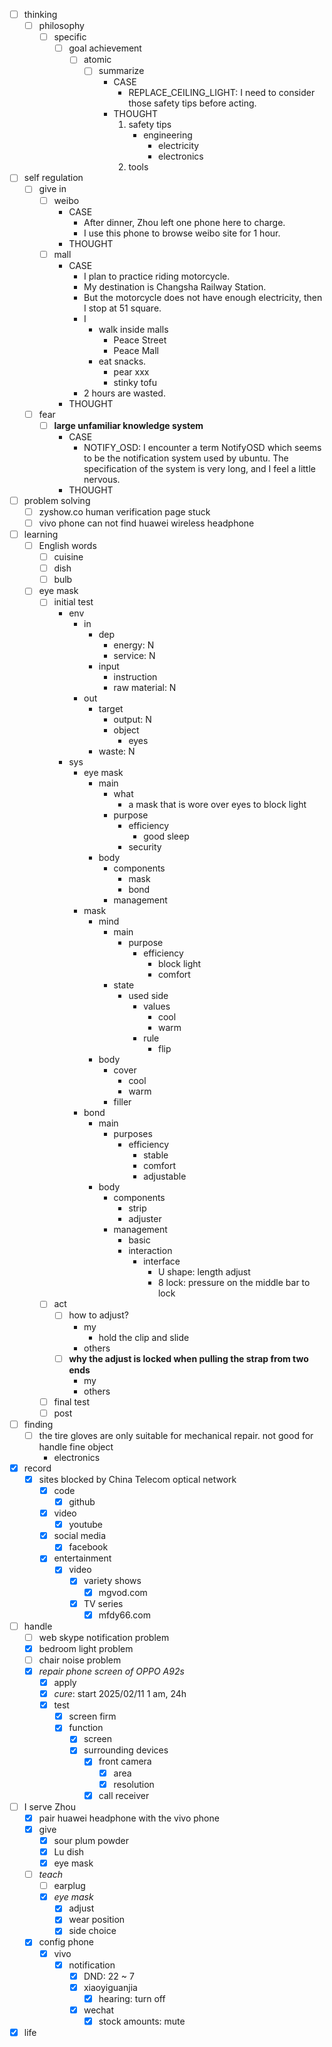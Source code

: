 - [ ] thinking
    - [ ] philosophy
        - [ ] specific
            - [ ] goal achievement
                - [ ] atomic
                    - [ ] summarize
                        - CASE
                            - REPLACE_CEILING_LIGHT: I need to consider those safety tips before acting.
                        - THOUGHT
                            1. safety tips
                                - engineering
                                    - electricity
                                    - electronics
                            2. tools
- [ ] self regulation
    - [ ] give in
        - [ ] weibo
            - CASE
                - After dinner, Zhou left one phone here to charge.
                - I use this phone to browse weibo site for 1 hour.
            - THOUGHT
        - [ ] mall
            - CASE
                - I plan to practice riding motorcycle.
                - My destination is Changsha Railway Station.
                - But the motorcycle does not have enough electricity, then I stop at 51 square.
                - I 
                    - walk inside malls 
                        - Peace Street
                        - Peace Mall
                    - eat snacks.
                        - pear xxx
                        - stinky tofu
                - 2 hours are wasted.
            - THOUGHT
    - [ ] fear
        - [ ] **large unfamiliar knowledge system**
            - CASE
                - NOTIFY_OSD: I encounter a term NotifyOSD which seems to be the notification system used by ubuntu. The specification of the system is very long, and I feel a little nervous. 
            - THOUGHT
- [ ] problem solving
    - [ ] zyshow.co human verification page stuck
    - [ ] vivo phone can not find huawei wireless headphone
- [ ] learning
    - [ ] English words
        - [ ] cuisine
        - [ ] dish
        - [ ] bulb
    - [ ] eye mask
        - [ ] initial test
            - env
                - in
                    - dep
                        - energy: N
                        - service: N
                    - input
                        - instruction
                        - raw material: N
                - out
                    - target
                        - output: N
                        - object
                            - eyes
                    - waste: N
            - sys
                - eye mask
                    - main
                        - what
                            - a mask that is wore over eyes to block light
                        - purpose
                            - efficiency
                                - good sleep
                            - security
                    - body
                        - components
                            - mask
                            - bond
                        - management
                - mask
                    - mind
                        - main
                            - purpose
                                - efficiency
                                    - block light
                                    - comfort
                        - state
                            - used side
                                - values
                                    - cool
                                    - warm
                                - rule
                                    - flip
                    - body
                        - cover
                            - cool
                            - warm
                        - filler
                - bond
                    - main
                        - purposes
                            - efficiency
                                - stable
                                - comfort
                                - adjustable
                    - body
                        - components
                            - strip
                            - adjuster
                        - management
                            - basic
                            - interaction
                                - interface
                                    - U shape: length adjust
                                    - 8 lock: pressure on the middle bar to lock
        - [ ] act
            - [ ] how to adjust?
                - my
                    - hold the clip and slide
                - others
            - [ ] **why the adjust is locked when pulling the strap from two ends**
                - my
                - others
        - [ ] final test
        - [ ] post
- [ ] finding
    - [ ] the tire gloves are only suitable for mechanical repair. not good for handle fine object
        - electronics
- [x] record
    - [x] sites blocked by China Telecom optical network
        - [x] code
            - [x] github
        - [x] video
            - [x] youtube
        - [x] social media
            - [x] facebook
        - [x] entertainment
            - [x] video
                - [x] variety shows
                    - [x] mgvod.com
                - [x] TV series
                    - [x] mfdy66.com
- [ ] handle
    - [ ] web skype notification problem
    - [x] bedroom light problem
    - [ ] chair noise problem
    - [x] *repair phone screen of OPPO A92s*
        - [x] apply
        - [x] *cure*: start 2025/02/11 1 am, 24h
        - [x] test
            - [x] screen firm
            - [x] function
                - [x] screen
                - [x] surrounding devices
                    - [x] front camera
                        - [x] area
                        - [x] resolution
                    - [x] call receiver
- [ ] I serve Zhou
    - [x] pair huawei headphone with the vivo phone
    - [x] give
        - [x] sour plum powder
        - [x] Lu dish
        - [x] eye mask
    - [ ] *teach*
        - [ ] earplug
        - [x] *eye mask*
            - [x] adjust
            - [x] wear position
            - [x] side choice
    - [x] config phone
        - [x] vivo
            - [x] notification
                - [x] DND: 22 ~ 7
                - [x] xiaoyiguanjia
                    - [x] hearing: turn off
                - [x] wechat
                    - [x] stock amounts: mute
- [x] life